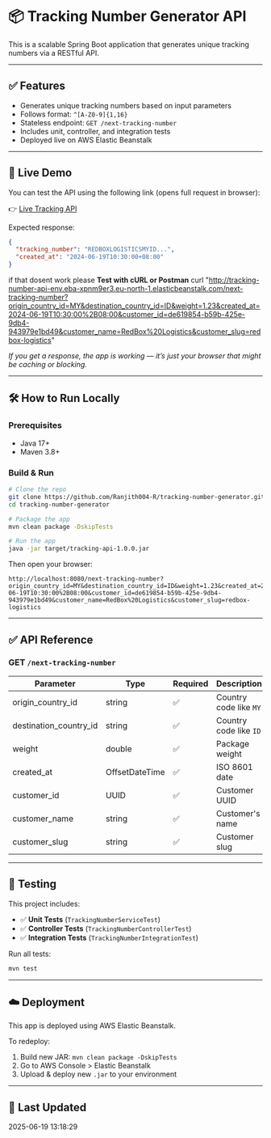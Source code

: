 # 📦 Tracking Number Generator API

This is a scalable Spring Boot application that generates unique tracking numbers via a RESTful API.

---

## ✅ Features

- Generates unique tracking numbers based on input parameters
- Follows format: `^[A-Z0-9]{1,16}`
- Stateless endpoint: `GET /next-tracking-number`
- Includes unit, controller, and integration tests
- Deployed live on AWS Elastic Beanstalk

---

## 🚀 Live Demo

You can test the API using the following link (opens full request in browser):

👉 [Live Tracking API](https://tracking-number-api-env.eba-xpnm9er3.eu-north-1.elasticbeanstalk.com/next-tracking-number?origin_country_id=MY&destination_country_id=ID&weight=1.23&created_at=2024-06-19T10:30:00%2B08:00&customer_id=de619854-b59b-425e-9db4-943979e1bd49&customer_name=RedBox%20Logistics&customer_slug=redbox-logistics)

Expected response:

```json
{
  "tracking_number": "REDBOXLOGISTICSMYID...",
  "created_at": "2024-06-19T10:30:00+08:00"
}
```

if that dosent work please 
**Test with cURL or Postman**
curl "http://tracking-number-api-env.eba-xpnm9er3.eu-north-1.elasticbeanstalk.com/next-tracking-number?origin_country_id=MY&destination_country_id=ID&weight=1.23&created_at=2024-06-19T10:30:00%2B08:00&customer_id=de619854-b59b-425e-9db4-943979e1bd49&customer_name=RedBox%20Logistics&customer_slug=redbox-logistics"



*If you get a response, the app is working — it’s just your browser that might be caching or blocking.*

---

## 🛠️ How to Run Locally

### Prerequisites

- Java 17+
- Maven 3.8+

### Build & Run

```bash
# Clone the repo
git clone https://github.com/Ranjith004-R/tracking-number-generator.git
cd tracking-number-generator

# Package the app
mvn clean package -DskipTests

# Run the app
java -jar target/tracking-api-1.0.0.jar
```

Then open your browser:

```
http://localhost:8080/next-tracking-number?origin_country_id=MY&destination_country_id=ID&weight=1.23&created_at=2024-06-19T10:30:00%2B08:00&customer_id=de619854-b59b-425e-9db4-943979e1bd49&customer_name=RedBox%20Logistics&customer_slug=redbox-logistics
```

---

## ✅ API Reference

### GET `/next-tracking-number`

| Parameter              | Type    | Required | Description                      |
|------------------------|---------|----------|----------------------------------|
| origin_country_id      | string  | ✅       | Country code like `MY`           |
| destination_country_id | string  | ✅       | Country code like `ID`           |
| weight                 | double  | ✅       | Package weight                   |
| created_at             | OffsetDateTime | ✅ | ISO 8601 date                    |
| customer_id            | UUID    | ✅       | Customer UUID                    |
| customer_name          | string  | ✅       | Customer's name                  |
| customer_slug          | string  | ✅       | Customer slug                    |

---

## 🧪 Testing

This project includes:

- ✅ **Unit Tests** (`TrackingNumberServiceTest`)
- ✅ **Controller Tests** (`TrackingNumberControllerTest`)
- ✅ **Integration Tests** (`TrackingNumberIntegrationTest`)

Run all tests:

```bash
mvn test
```

---

## ☁️ Deployment

This app is deployed using AWS Elastic Beanstalk.

To redeploy:

1. Build new JAR: `mvn clean package -DskipTests`
2. Go to AWS Console > Elastic Beanstalk
3. Upload & deploy new `.jar` to your environment

---

## 📅 Last Updated

2025-06-19 13:18:29
